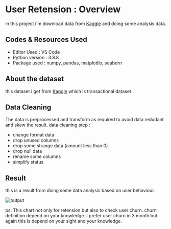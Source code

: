 # User Retension : Overview
in this project i'm download data from [Kaggle](https://www.kaggle.com/zusmani/pakistans-largest-ecommerce-dataset) and doing some analysis data.

## Codes & Resources Used
- Editor Used : VS Code
- Python version : 3.8.8
- Package used : numpy, pandas, matplotlib, seaborn

## About the dataset
this dataset i get from [Kaggle](https://www.kaggle.com/zusmani/pakistans-largest-ecommerce-dataset) which is transactional dataset.

## Data Cleaning
The data is preprocessed and transform as required to avoid data redudant and skew the result.
data cleaning step : 
- change format data
- drop unused columns
- drop some strange data (amount less than 0)
- drop null data
- rename some columns
- simplify status

## Result
this is a result from doing some data analysis based on user behaviour.

![output](https://user-images.githubusercontent.com/41662335/144259122-2fe194f2-3be5-4f11-a701-0674f71b503a.png)

ps: This chart not only for retension but also to check user churn. churn definition depend on your knowledge. i prefer user churn in 3 month but again this is depend on your sight and your knowledge.
